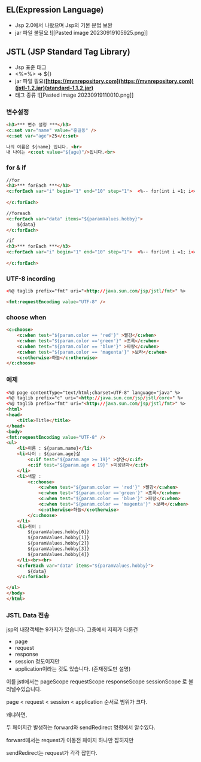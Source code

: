 ## EL(Expression Language)

- Jsp 2.0에서 나왔으며 Jsp의 기본 문법 보완
- jar 파일 불필요
![[Pasted image 20230919105925.png]]

## JSTL (JSP Standard Tag Library)

- Jsp 표준 태그
- <%=%> ⇒ ${}
- jar 파일 필요(**[https://mvnrepository.com](https://mvnrepository.com))(jstl-1.2.jar)(standard-1.1.2.jar)**
- 태그 종류
![[Pasted image 20230919110010.png]]

### 변수설정
```html
<h3>*** 변수 설정 ***</h3>
<c:set var="name" value="홍길동" />
<c:set var="age">25</c:set>

나의 이름은 ${name} 입니다. <br>
내 나이는 <c:out value="${age}"/>입니다.<br>
```

### for & if

```html
//for
<h3>*** forEach ***</h3>
<c:forEach var="i" begin="1" end="10" step="1">  <%-- for(int i =1; i<=10; i++) 과 동일 --%>
    
</c:forEach>

//foreach
<c:forEach var="data" items="${paramValues.hobby}">
    ${data}
</c:forEach>

/if
<h3>*** forEach ***</h3>
<c:forEach var="i" begin="1" end="10" step="1">  <%-- for(int i =1; i<=10; i++) 과 동일 --%>
    
</c:forEach>

```

### UTF-8 incording

```html
<%@ taglib prefix="fmt" uri="<http://java.sun.com/jsp/jstl/fmt>" %>

<fmt:requestEncoding value="UTF-8" />
```

### choose when

```html
<c:choose>
    <c:when test="${param.color == 'red'}" >빨강</c:when>
    <c:when test="${param.color =='green'}" >초록</c:when>
    <c:when test="${param.color == 'blue'}" >파랑</c:when>
    <c:when test="${param.color == 'magenta'}" >보라</c:when>
    <c:otherwise>하늘</c:otherwise>
</c:choose>
```

### 예제

```html
<%@ page contentType="text/html;charset=UTF-8" language="java" %>
<%@ taglib prefix="c" uri="<http://java.sun.com/jsp/jstl/core>" %>
<%@ taglib prefix="fmt" uri="<http://java.sun.com/jsp/jstl/fmt>" %>
<html>
<head>
    <title>Title</title>
</head>
<body>
<fmt:requestEncoding value="UTF-8" />
<ul>
    <li>이름 : ${param.name}</li>
    <li>나이 : ${param.age}살
        <c:if test="${param.age >= 19}" >성인</c:if>
        <c:if test="${param.age < 19}" >미성년자</c:if>
    </li>
    <li>색깔 :
        <c:choose>
            <c:when test="${param.color == 'red'}" >빨강</c:when>
            <c:when test="${param.color =='green'}" >초록</c:when>
            <c:when test="${param.color == 'blue'}" >파랑</c:when>
            <c:when test="${param.color == 'magenta'}" >보라</c:when>
            <c:otherwise>하늘</c:otherwise>
        </c:choose>
    </li>
    <li>취미 :
        ${paramValues.hobby[0]}
        ${paramValues.hobby[1]}
        ${paramValues.hobby[2]}
        ${paramValues.hobby[3]}
        ${paramValues.hobby[4]}
    </li><br><br>
    <c:forEach var="data" items="${paramValues.hobby}">
        ${data}
    </c:forEach>

</ul>
</body>
</html>
```

### JSTL Data 전송

jsp의 내장객체는 9가지가 있습니다. 그중에서 저희가 다룬건

- page
- request
- response
- session 정도이지만
- application이라는 것도 있습니다. (존재정도만 설명)

이를 jstl에서는 pageScope requestScope responseScope sessionScope 로 불러낼수있습니다.

page < request < session < application 순서로 범위가 크다.

왜냐하면,

두 페이지간 발생하는 forward와 sendRedirect 명령에서 알수있다.

forward에서는 request가 이동전 페이지 하나만 잡히지만

sendRedirect는 request가 각각 잡힌다.